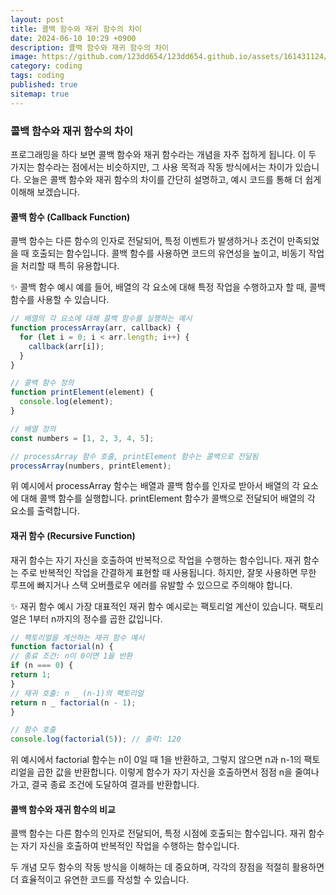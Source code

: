 ```yaml
---
layout: post
title: 콜백 함수와 재귀 함수의 차이
date: 2024-06-10 10:29 +0900
description: 콜백 함수와 재귀 함수의 차이
image: https://github.com/123dd654/123dd654.github.io/assets/161431124/be6ff23b-f5fd-4450-8a96-bc7d203324b4
category: coding
tags: coding
published: true
sitemap: true
---
```


### 콜백 함수와 재귀 함수의 차이

프로그래밍을 하다 보면 콜백 함수와 재귀 함수라는 개념을 자주 접하게 됩니다.
이 두 가지는 함수라는 점에서는 비슷하지만, 그 사용 목적과 작동 방식에서는 차이가 있습니다.
오늘은 콜백 함수와 재귀 함수의 차이를 간단히 설명하고, 예시 코드를 통해 더 쉽게 이해해 보겠습니다.

#### 콜백 함수 (Callback Function)

콜백 함수는 다른 함수의 인자로 전달되어, 특정 이벤트가 발생하거나 조건이 만족되었을 때 호출되는 함수입니다.
콜백 함수를 사용하면 코드의 유연성을 높이고, 비동기 작업을 처리할 때 특히 유용합니다.

✨ 콜백 함수 예시
예를 들어, 배열의 각 요소에 대해 특정 작업을 수행하고자 할 때, 콜백 함수를 사용할 수 있습니다.

```javascript
// 배열의 각 요소에 대해 콜백 함수를 실행하는 예시
function processArray(arr, callback) {
  for (let i = 0; i < arr.length; i++) {
    callback(arr[i]);
  }
}

// 콜백 함수 정의
function printElement(element) {
  console.log(element);
}

// 배열 정의
const numbers = [1, 2, 3, 4, 5];

// processArray 함수 호출, printElement 함수는 콜백으로 전달됨
processArray(numbers, printElement);
```

위 예시에서 processArray 함수는 배열과 콜백 함수를 인자로 받아서 배열의 각 요소에 대해 콜백 함수를 실행합니다.
printElement 함수가 콜백으로 전달되어 배열의 각 요소를 출력합니다.

#### 재귀 함수 (Recursive Function)

재귀 함수는 자기 자신을 호출하여 반복적으로 작업을 수행하는 함수입니다.
재귀 함수는 주로 반복적인 작업을 간결하게 표현할 때 사용됩니다.
하지만, 잘못 사용하면 무한 루프에 빠지거나 스택 오버플로우 에러를 유발할 수 있으므로 주의해야 합니다.

✨ 재귀 함수 예시
가장 대표적인 재귀 함수 예시로는 팩토리얼 계산이 있습니다.
팩토리얼은 1부터 n까지의 정수를 곱한 값입니다.

```javascript
// 팩토리얼을 계산하는 재귀 함수 예시
function factorial(n) {
// 종료 조건: n이 0이면 1을 반환
if (n === 0) {
return 1;
}
// 재귀 호출: n _ (n-1)의 팩토리얼
return n _ factorial(n - 1);
}

// 함수 호출
console.log(factorial(5)); // 출력: 120
```

위 예시에서 factorial 함수는 n이 0일 때 1을 반환하고, 그렇지 않으면 n과 n-1의 팩토리얼을 곱한 값을 반환합니다.
이렇게 함수가 자기 자신을 호출하면서 점점 n을 줄여나가고, 결국 종료 조건에 도달하여 결과를 반환합니다.

#### 콜백 함수와 재귀 함수의 비교

콜백 함수는 다른 함수의 인자로 전달되어, 특정 시점에 호출되는 함수입니다.
재귀 함수는 자기 자신을 호출하여 반복적인 작업을 수행하는 함수입니다.

두 개념 모두 함수의 작동 방식을 이해하는 데 중요하며, 각각의 장점을 적절히 활용하면 더 효율적이고 유연한 코드를 작성할 수 있습니다.
